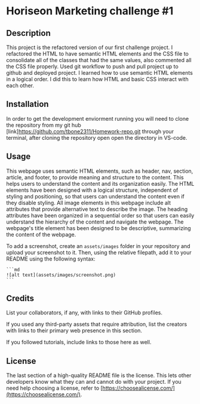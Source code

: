 # Horiseon Marketing challenge #1

## Description

This project is the refactored version of our first challenge project. I refactored the HTML to have semantic HTML elements and the CSS file to consolidate all of the classes that had the same values, also commented all the CSS file properly. Used git workflow to push and pull project up to github and deployed project. I learned how to use semantic HTML elements in a logical order. I did this to learn how HTML and basic CSS interact with each other.


## Installation

In order to get the development enviorment running you will need to clone the repository from my git hub [link]https://github.com/tbone2311/Homework-repo.git through your terminal, after cloning the repository open open the directory in VS-code.


## Usage

This webpage uses semantic HTML elements, such as header, nav, section, article, and footer, to provide meaning and structure to the content. This helps users  to understand the content and its organization easily. The HTML elements have been designed with a logical structure, independent of styling and positioning, so that users can understand the content even if they disable styling. All image elements in this webpage include alt attributes that provide alternative text to describe the image. The heading attributes have been organized in a sequential order so that users can easily understand the hierarchy of the content and navigate the webpage.
The webpage's title element has been designed to be descriptive,  summarizing the content of the webpage. 


To add a screenshot, create an `assets/images` folder in your repository and upload your screenshot to it. Then, using the relative filepath, add it to your README using the following syntax:

    ```md
    ![alt text](assets/images/screenshot.png)
    ```

## Credits

List your collaborators, if any, with links to their GitHub profiles.

If you used any third-party assets that require attribution, list the creators with links to their primary web presence in this section.

If you followed tutorials, include links to those here as well.

## License

The last section of a high-quality README file is the license. This lets other developers know what they can and cannot do with your project. If you need help choosing a license, refer to [https://choosealicense.com/](https://choosealicense.com/).
